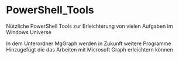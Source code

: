 # PowerShell_Tools
Nützliche PowerShell Tools zur Erleichterung von vielen Aufgaben im Windows Universe

In dem Unterordner MgGraph werden in Zukunft weitere Programme Hinzugefügt die das Arbeiten mit Microsoft Graph erleichtern können
